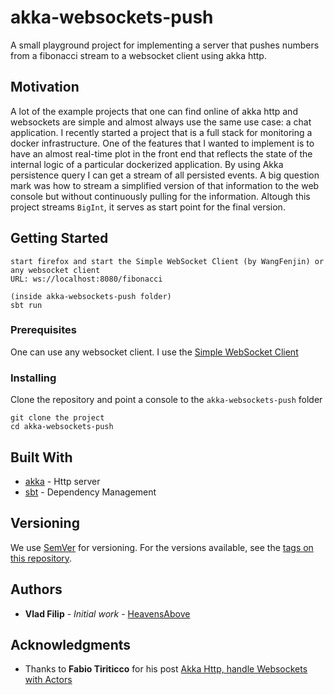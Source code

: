 # akka-websockets-push

A small playground project for implementing a server that pushes numbers from a fibonacci stream to a websocket client using akka http.

## Motivation

A lot of the example projects that one can find online of akka http and websockets are simple and almost always use the same use case: a chat application.
I recently started a project that is a full stack for monitoring a docker infrastructure. One of the features
that I wanted to implement is to have an almost real-time plot in the front end that reflects the state of the internal logic of a particular dockerized application.
By using Akka persistence query I can get a stream of all persisted events. A big question mark was how to stream a simplified version of that
information to the web console but without continuously pulling for the information. Altough this project streams `BigInt`, it serves as start point for the final
version.

## Getting Started

```
start firefox and start the Simple WebSocket Client (by WangFenjin) or any websocket client
URL: ws://localhost:8080/fibonacci  

(inside akka-websockets-push folder) 
sbt run
```

### Prerequisites

One can use any websocket client. I use the [Simple WebSocket Client](https://addons.mozilla.org/en-US/firefox/addon/simple-websocket-client/)

### Installing

Clone the repository and point a console to the `akka-websockets-push` folder

```
git clone the project
cd akka-websockets-push
```

## Built With

* [akka](https://akka.io/) - Http server
* [sbt](https://www.scala-sbt.org/) - Dependency Management

## Versioning

We use [SemVer](http://semver.org/) for versioning. For the versions available, see the [tags on this repository](https://github.com/your/project/tags).

## Authors

* **Vlad Filip** - *Initial work* - [HeavensAbove](https://www.heavens-above.com/)

## Acknowledgments

* Thanks to **Fabio Tiriticco** for his post [Akka Http, handle Websockets with Actors](http://ticofab.io/akka-http-websocket-example/)
